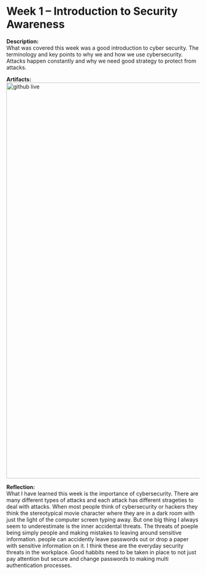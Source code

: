 # Week 1 – Introduction to Security Awareness
 
**Description:**  
What was covered this week was a good introduction to cyber security. The terminology and key points to why we and how we use cybersecurity. Attacks happen constantly and why we need good strategy to protect from attacks.

**Artifacts:** 
 <img width="1852" height="1032" alt="github live" src="https://github.com/user-attachments/assets/7585770f-b519-4f40-a1ae-f7789bc7ba38" />

 
**Reflection:**  
What I have learned this week is the importance of cybersecurity. There are many different types of attacks and each attack has different strageties to deal with attacks. When
most people think of cybersecurity or hackers they think the stereotypical movie character where they are in a dark room with just the light of the computer screen typing away. 
But one big thing I always seem to underestimate is the inner accidental threats. The threats of poeple being simply people and making mistakes to leaving around sensitive information.
people can accidently leave passwords out or drop a paper with sensitive information on it. I think these are the everyday security threats in the workplace. Good habbits need to be 
taken in place to not just pay attention but secure and change passwords to making multi authentication processes. 
